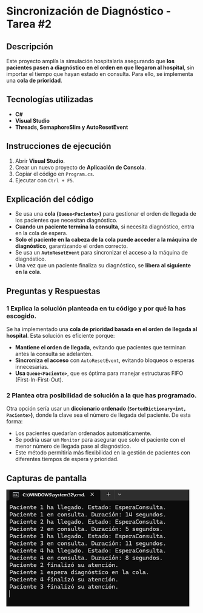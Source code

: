 # Sincronización de Diagnóstico - Tarea #2

## Descripción
Este proyecto amplía la simulación hospitalaria asegurando que **los pacientes pasen a diagnóstico en el orden en que llegaron al hospital**, sin importar el tiempo que hayan estado en consulta. Para ello, se implementa una **cola de prioridad**.

## Tecnologías utilizadas
- **C#**
- **Visual Studio**
- **Threads, SemaphoreSlim y AutoResetEvent**

## Instrucciones de ejecución
1. Abrir **Visual Studio**.
2. Crear un nuevo proyecto de **Aplicación de Consola**.
3. Copiar el código en `Program.cs`.
4. Ejecutar con `Ctrl + F5`.

## Explicación del código
- Se usa una **cola (`Queue<Paciente>`)** para gestionar el orden de llegada de los pacientes que necesitan diagnóstico.
- **Cuando un paciente termina la consulta**, si necesita diagnóstico, entra en la cola de espera.
- **Solo el paciente en la cabeza de la cola puede acceder a la máquina de diagnóstico**, garantizando el orden correcto.
- Se usa un **`AutoResetEvent`** para sincronizar el acceso a la máquina de diagnóstico.
- Una vez que un paciente finaliza su diagnóstico, se **libera al siguiente en la cola**.

## Preguntas y Respuestas
### 1️ Explica la solución planteada en tu código y por qué la has escogido.
Se ha implementado una **cola de prioridad basada en el orden de llegada al hospital**. Esta solución es eficiente porque:
- **Mantiene el orden de llegada**, evitando que pacientes que terminan antes la consulta se adelanten.
- **Sincroniza el acceso** con `AutoResetEvent`, evitando bloqueos o esperas innecesarias.
- **Usa `Queue<Paciente>`**, que es óptima para manejar estructuras FIFO (First-In-First-Out).

### 2️ Plantea otra posibilidad de solución a la que has programado.
Otra opción sería usar un **diccionario ordenado (`SortedDictionary<int, Paciente>`)**, donde la clave sea el número de llegada del paciente. De esta forma:
- Los pacientes quedarían ordenados automáticamente.
- Se podría usar un `Monitor` para asegurar que solo el paciente con el menor número de llegada pase al diagnóstico.
- Este método permitiría más flexibilidad en la gestión de pacientes con diferentes tiempos de espera y prioridad.

## Capturas de pantalla
![Captura](IMG/img.png)

